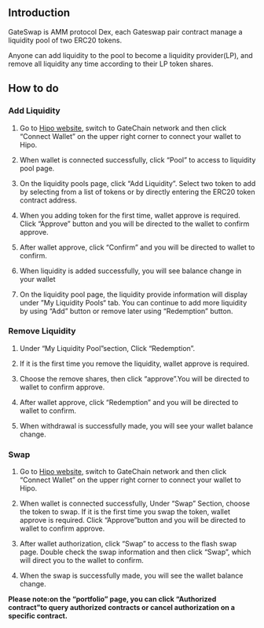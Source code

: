 ## Introduction

GateSwap is AMM protocol Dex, each Gateswap pair contract manage a liquidity pool of two ERC20 tokens. 

Anyone can add liquidity to the pool to become a liquidity provider(LP), and remove all liquidity any time according to their LP token shares.

## How to do

### Add Liquidity

1. Go to <a href="https://www.hipo.com/gatechain/en/" target="_blank">Hipo website</a>, switch to GateChain network and  then click “Connect Wallet” on the upper right corner to connect your wallet to Hipo. 

2. When wallet is connected successfully, click “Pool” to access to liquidity pool page. 

3. On the liquidity pools page, click “Add Liquidity”. Select two token to add by selecting from a list of tokens or by directly entering the ERC20 token contract address.

4.  When you adding token for the first time, wallet approve is required.  Click “Approve” button and you will be directed to the wallet to confirm approve. 

5. After wallet approve, click “Confirm” and you will be directed to wallet to confirm. 

6. When liquidity is added successfully, you will see balance change in your wallet 

7. On the liquidity pool page,  the liquidity provide information will display under ”My Liquidity Pools“ tab. You can continue to add more liquidity by using “Add” button or remove later using “Redemption” button.

### Remove Liquidity 

1. Under “My Liquidity Pool”section, Click “Redemption”.

2. If it is the first time you remove the liquidity, wallet approve is required. 

3. Choose the remove shares, then click “approve”.You will be directed to wallet to confirm approve. 

4.  After wallet approve, click “Redemption” and you will be directed to wallet to confirm.

5. When withdrawal is successfully made, you will see your wallet balance change. 


### Swap

1. Go to <a href="https://www.hipo.com/gatechain/en/" target="_blank">Hipo website</a>, switch to GateChain network and then click “Connect Wallet” on the upper right corner to connect your wallet to Hipo. 

2. When wallet is connected successfully, Under “Swap” Section, choose the token to swap.  If it is the first time you swap the token, wallet approve is required. Click “Approve”button and you will be directed to wallet to confirm approve.

3. After wallet authorization, click “Swap” to access to the flash swap page. Double check the swap information and then click “Swap”, which will direct you to the wallet to confirm. 

4. When the swap is successfully made, you will see the wallet balance change.

**Please note:on the “portfolio” page, you can click “Authorized contract”to query authorized contracts or cancel authorization on a specific contract.**






